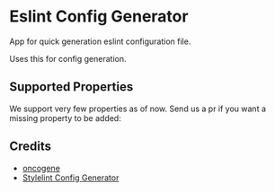 # Eslint Config Generator

App for quick generation eslint configuration file. 

Uses this for config generation.

## Supported Properties

We support very few properties as of now. Send us a pr if you want a missing property to be added:

## Credits

- [oncogene](https://github.com/gwer/oncogene)
- [Stylelint Config Generator](https://maximgatilin.github.io/stylelint-config)
